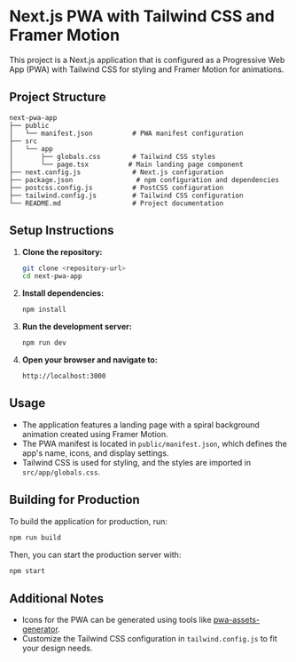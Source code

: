 # Next.js PWA with Tailwind CSS and Framer Motion

This project is a Next.js application that is configured as a Progressive Web App (PWA) with Tailwind CSS for styling and Framer Motion for animations. 

## Project Structure

```
next-pwa-app
├── public
│   └── manifest.json          # PWA manifest configuration
├── src
│   └── app
│       ├── globals.css        # Tailwind CSS styles
│       └── page.tsx          # Main landing page component
├── next.config.js             # Next.js configuration
├── package.json                # npm configuration and dependencies
├── postcss.config.js          # PostCSS configuration
├── tailwind.config.js         # Tailwind CSS configuration
└── README.md                  # Project documentation
```

## Setup Instructions

1. **Clone the repository:**
   ```bash
   git clone <repository-url>
   cd next-pwa-app
   ```

2. **Install dependencies:**
   ```bash
   npm install
   ```

3. **Run the development server:**
   ```bash
   npm run dev
   ```

4. **Open your browser and navigate to:**
   ```
   http://localhost:3000
   ```

## Usage

- The application features a landing page with a spiral background animation created using Framer Motion.
- The PWA manifest is located in `public/manifest.json`, which defines the app's name, icons, and display settings.
- Tailwind CSS is used for styling, and the styles are imported in `src/app/globals.css`.

## Building for Production

To build the application for production, run:

```bash
npm run build
```

Then, you can start the production server with:

```bash
npm start
```

## Additional Notes

- Icons for the PWA can be generated using tools like [pwa-assets-generator](https://www.npmjs.com/package/pwa-asset-generator).
- Customize the Tailwind CSS configuration in `tailwind.config.js` to fit your design needs.